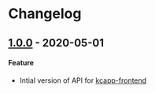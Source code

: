 # Changelog

## [1.0.0] - 2020-05-01
#### Feature
- Intial version of API for [kcapp-frontend](https://github.com/kcapp/frontend)

[1.0.0]: https://github.com/kcapp/api/releases/tag/v1.0.0